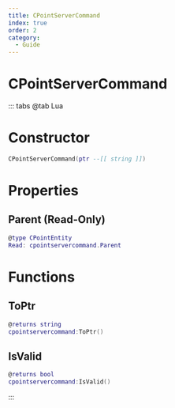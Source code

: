 ```yaml
---
title: CPointServerCommand
index: true
order: 2
category:
  - Guide
---
```


# CPointServerCommand

::: tabs
@tab Lua
# Constructor
```lua
CPointServerCommand(ptr --[[ string ]])
```
# Properties
## Parent (Read-Only)
```lua
@type CPointEntity
Read: cpointservercommand.Parent
```
# Functions
## ToPtr
```lua
@returns string
cpointservercommand:ToPtr()
```
## IsValid
```lua
@returns bool
cpointservercommand:IsValid()
```

:::